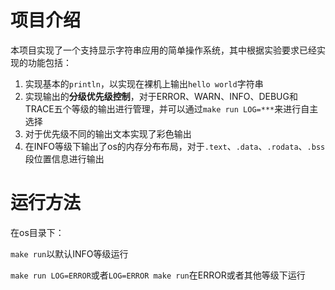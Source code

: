 # 项目介绍

本项目实现了一个支持显示字符串应用的简单操作系统，其中根据实验要求已经实现的功能包括：

1. 实现基本的`println`，以实现在裸机上输出`hello world`字符串
2. 实现输出的**分级优先级控制**，对于ERROR、WARN、INFO、DEBUG和TRACE五个等级的输出进行管理，并可以通过`make run LOG=***`来进行自主选择
3. 对于优先级不同的输出文本实现了彩色输出
4. 在INFO等级下输出了os的内存分布布局，对于`.text`、`.data`、`.rodata`、`.bss`段位置信息进行输出

# 运行方法

在os目录下：

`make run`以默认INFO等级运行

`make run LOG=ERROR`或者`LOG=ERROR make run`在ERROR或者其他等级下运行

